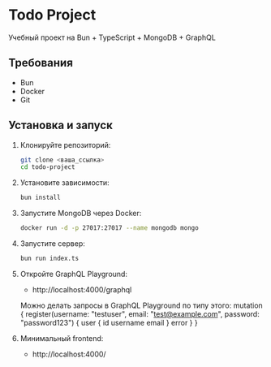 # Todo Project

Учебный проект на Bun + TypeScript + MongoDB + GraphQL

## Требования

- Bun
- Docker
- Git

## Установка и запуск

1. Клонируйте репозиторий:
   ```sh
   git clone <ваша_ссылка>
   cd todo-project
   ```

2. Установите зависимости:
   ```sh
   bun install
   ```

3. Запустите MongoDB через Docker:
   ```sh
   docker run -d -p 27017:27017 --name mongodb mongo
   ```

4. Запустите сервер:
   ```sh
   bun run index.ts
   ```

5. Откройте GraphQL Playground:
   - http://localhost:4000/graphql

   Можно делать запросы в GraphQL Playground по типу этого:
   mutation {
     register(username: "testuser", email: "test@example.com", password: "password123") {
       user {
         id
         username
         email
       }
       error
     }
   }

6. Минимальный frontend: 
   - http://localhost:4000/

